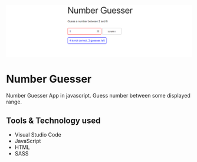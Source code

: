 ![Number Guesser App](img/github-main.png)
# Number Guesser

Number Guesser App in javascript. Guess number between some displayed range.
## Tools & Technology used

- Visual Studio Code
- JavaScript
- HTML 
- SASS
